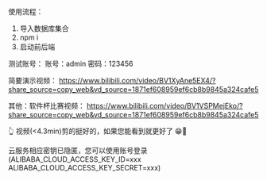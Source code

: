 使用流程：

1. 导入数据库集合
2. npm i
3. 启动前后端

测试账号：
账号：admin
密码：123456

简要演示视频：
https://www.bilibili.com/video/BV1XyAne5EX4/?share_source=copy_web&vd_source=1871ef608959ef6cb8b9845a324cafe5

其他：软件杯比赛视频：
https://www.bilibili.com/video/BV1VSPMejEko/?share_source=copy_web&vd_source=1871ef608959ef6cb8b9845a324cafe5

👆 视频(<4.3min)剪的挺好的，如果您能看到就更好了 😁🎉

云服务相应密钥已隐匿，您可以使用账号登录
(ALIBABA_CLOUD_ACCESS_KEY_ID=xxx
ALIBABA_CLOUD_ACCESS_KEY_SECRET=xxx)
